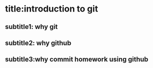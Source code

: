 # title:introduction to git
## subtitle1: why git
## subtitle2: why github
## subtitle3:why commit homework using github



